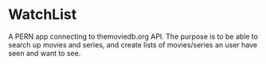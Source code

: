 # WatchList
A PERN app connecting to themoviedb.org API. The purpose is to be able to search up movies and series, and create lists of movies/series an user have seen and want to see. 
